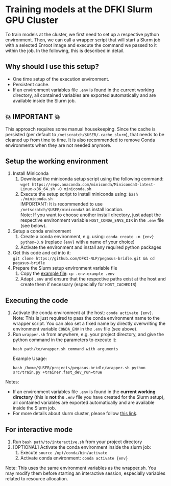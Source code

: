 # Training models at the DFKI Slurm GPU Cluster

To train models at the cluster, we first need to set up a respective python environment. Then, we can call a wrapper
script that will start a Slurm job with a selected Enroot image and execute the command we passed to it within the job.
In the following, this is described in detail.

## Why should I use this setup?

- One time setup of the execution environment.
- Persistent cache.
- If an environment variables file `.env` is found in the current working directory, all contained variables are
  exported automatically and are available inside the Slurm job.
  
## :boom: IMPORTANT :boom:
This approach requires some manual housekeeping. Since the cache is persisted (per default to `/netscratch/$USER/.cache_slurm`), that needs to be cleaned up from time to time. It is also recommended to remove Conda environments when they are not needed anymore.

## Setup the working environment

1. Install Miniconda
   1. Download the miniconda setup script using the following command: <br>
      `wget https://repo.anaconda.com/miniconda/Miniconda3-latest-Linux-x86_64.sh -O miniconda.sh`
   2. Execute the setup script to install miniconda using: `bash ./miniconda.sh` <br>
      IMPORTANT: It is recommended to use `/netscratch/$USER/miniconda3` as install location. <br>
      Note: If you want to choose another install directory, just adapt the respective environment variable
      `HOST_CONDA_ENVS_DIR` in the `.env` file (see below).
2. Setup a conda environment
   1. Create a conda environment, e.g. using: `conda create -n {env} python=3.9` (replace `{env}` with a name of your
      choice)
   2. Activate the environment and install any required python packages
3. Get this code and cd into it: <br>
   `git clone https://github.com/DFKI-NLP/pegasus-bridle.git && cd pegasus-bridle`
4. Prepare the Slurm setup environment variable file
   1. Copy the [example file](.env.example): `cp .env.example .env`
   2. Adapt `.env` and ensure that the respective paths exist at the host and create them if
      necessary (especially for `HOST_CACHEDIR`)

## Executing the code

1. Activate the conda environment at the host: `conda activate {env}`.<br>
   Note: This is just required to pass the conda environment name to the wrapper script. You can also set a fixed
   name by directly overwriting the environment variable `CONDA_ENV` in the `.env` file (see above).
2. Run `wrapper.sh` from anywhere, e.g. your project directory, and give the python command in the parameters to execute it:
   ```
   bash path/to/wrapper.sh command with arguments
   ```
   Example Usage:
   ```
   bash /home/$USER/projects/pegasus-bridle/wrapper.sh python src/train.py +trainer.fast_dev_run=true
   ```

Notes:

- If an environment variables file `.env` is found in the **current working directory** (this is **not** the `.env` file you have created for the Slurm setup), all contained variables are exported automatically and are available inside the Slurm job.
- For more details about slurm cluster, please follow
  [this link](http://projects.dfki.uni-kl.de/km-publications/web/ML/core/hpc-doc/).

## For interactive mode

1. Run `bash path/to/interactive.sh` from your project directory
2. \[OPTIONAL\] Activate the conda environment inside the slurm job:
   1. Execute `source /opt/conda/bin/activate`
   2. Activate conda environment: `conda activate {env}`

Note: This uses the same environment variables as the wrapper.sh. You may modify them before starting an interactive
session, especially variables related to resource allocation.
